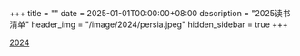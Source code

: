 +++
title = ""
date = 2025-01-01T00:00:00+08:00
description = "2025读书清单"
header_img = "/image/2024/persia.jpeg"
hidden_sidebar = true
+++


<div style="display: flex; justify-content: space-between;">
    <div><a href="/read/2024">2024</a></div>
</div>
